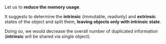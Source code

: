 Let us to **reduce the memory usage**.

It suggests to determine the **intrinsic** (immutable, readonly) and **extrinsic** states of the object and split them, **leaving objects only with intrinsic state**. 

Doing so, we would decrease the overall number of duplicated information (**intrinsic** will be shared via single object).
